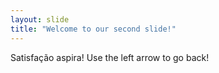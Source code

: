 ```yaml
---
layout: slide
title: "Welcome to our second slide!"
---
```

Satisfação aspira!
Use the left arrow to go back!
